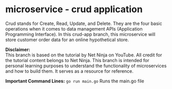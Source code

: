 # microservice - crud application

Crud stands for Create, Read, Update, and Delete.
They are the four basic operations when it comes to data management APIs (Application Programming Interface).
In this crud-app branch, this microservice will store customer order data for an online hypothetical store.

**Disclaimer:** <br />
This branch is based on the tutorial by Net Ninja on YouTube.
All credit for the tutorial content belongs to Net Ninja.
This branch is intended for personal learning purposes to understand the functionality of microservices and how to build them.
It serves as a resource for reference.

**Important Command Lines:**
```go run main.go```
Runs the main.go file


